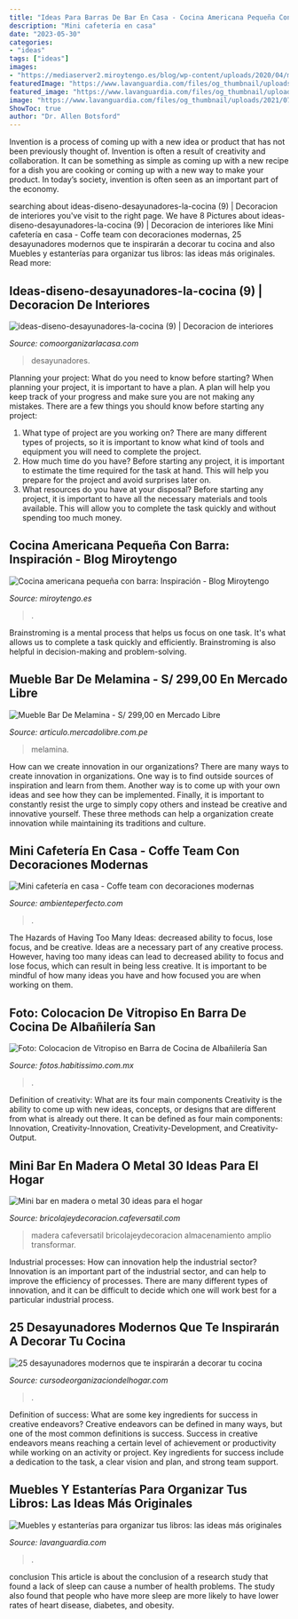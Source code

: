 ```yaml
---
title: "Ideas Para Barras De Bar En Casa - Cocina Americana Pequeña Con Barra: Inspiración"
description: "Mini cafetería en casa"
date: "2023-05-30"
categories:
- "ideas"
tags: ["ideas"]
images:
- "https://mediaserver2.miroytengo.es/blog/wp-content/uploads/2020/04/miroytengo-cocina-americana-pequena-7.jpg"
featuredImage: "https://www.lavanguardia.com/files/og_thumbnail/uploads/2021/07/14/60ee949d2376e.jpeg"
featured_image: "https://www.lavanguardia.com/files/og_thumbnail/uploads/2021/07/14/60ee949d2376e.jpeg"
image: "https://www.lavanguardia.com/files/og_thumbnail/uploads/2021/07/14/60ee949d2376e.jpeg"
ShowToc: true
author: "Dr. Allen Botsford"
---
```



Invention is a process of coming up with a new idea or product that has not been previously thought of. Invention is often a result of creativity and collaboration. It can be something as simple as coming up with a new recipe for a dish you are cooking or coming up with a new way to make your product. In today’s society, invention is often seen as an important part of the economy.

	

		
searching about ideas-diseno-desayunadores-la-cocina (9) | Decoracion de interiores you've visit to the right page. We have 8 Pictures about ideas-diseno-desayunadores-la-cocina (9) | Decoracion de interiores like Mini cafetería en casa - Coffe team con decoraciones modernas, 25 desayunadores modernos que te inspirarán a decorar tu cocina and also Muebles y estanterías para organizar tus libros: las ideas más originales. Read more:
		
    
## Ideas-diseno-desayunadores-la-cocina (9) | Decoracion De Interiores

<img loading=lazy src="http://comoorganizarlacasa.com/wp-content/uploads/2017/09/ideas-diseno-desayunadores-la-cocina-9.jpg" onerror="this.onerror=null;this.src='https://tse1.mm.bing.net/th?id=OIP.l-VLSzHaLoj4Xt97D2ZjZQHaLG&amp;pid=15.1';" alt="ideas-diseno-desayunadores-la-cocina (9) | Decoracion de interiores">

_Source: comoorganizarlacasa.com_

>desayunadores. 

	

Planning your project: What do you need to know before starting?
When planning your project, it is important to have a plan. A plan will help you keep track of your progress and make sure you are not making any mistakes. There are a few things you should know before starting any project:
1. What type of project are you working on? There are many different types of projects, so it is important to know what kind of tools and equipment you will need to complete the project.
2. How much time do you have? Before starting any project, it is important to estimate the time required for the task at hand. This will help you prepare for the project and avoid surprises later on.
3. What resources do you have at your disposal? Before starting any project, it is important to have all the necessary materials and tools available. This will allow you to complete the task quickly and without spending too much money.

    
## Cocina Americana Pequeña Con Barra: Inspiración - Blog Miroytengo

<img loading=lazy src="https://mediaserver2.miroytengo.es/blog/wp-content/uploads/2020/04/miroytengo-cocina-americana-pequena-7.jpg" onerror="this.onerror=null;this.src='https://tse1.mm.bing.net/th?id=OIP.R-6ZPPNjMvrUiFGEsHGGyAHaLH&amp;pid=15.1';" alt="Cocina americana pequeña con barra: Inspiración - Blog Miroytengo">

_Source: miroytengo.es_

>. 

	

Brainstroming is a mental process that helps us focus on one task. It's what allows us to complete a task quickly and efficiently. Brainstroming is also helpful in decision-making and problem-solving.

    
## Mueble Bar De Melamina - S/ 299,00 En Mercado Libre

<img loading=lazy src="https://http2.mlstatic.com/mueble-bar-de-melamina-D_NQ_NP_11137-MPE20040135314_012014-O.jpg" onerror="this.onerror=null;this.src='https://tse3.mm.bing.net/th?id=OIP.Vpf7MzpoQSlps1eQ6HTMvwAAAA&amp;pid=15.1';" alt="Mueble Bar De Melamina - S/ 299,00 en Mercado Libre">

_Source: articulo.mercadolibre.com.pe_

>melamina. 

	

How can we create innovation in our organizations?
There are many ways to create innovation in organizations. One way is to find outside sources of inspiration and learn from them. Another way is to come up with your own ideas and see how they can be implemented. Finally, it is important to constantly resist the urge to simply copy others and instead be creative and innovative yourself. These three methods can help a organization create innovation while maintaining its traditions and culture.

    
## Mini Cafetería En Casa - Coffe Team Con Decoraciones Modernas

<img loading=lazy src="https://ambienteperfecto.com/wp-content/uploads/2020/07/mini-cafeteria-en-casa-mueble-0011.jpg" onerror="this.onerror=null;this.src='https://tse1.mm.bing.net/th?id=OIP.i6X9Kds67nGdUbUk4Bc-7wHaNK&amp;pid=15.1';" alt="Mini cafetería en casa - Coffe team con decoraciones modernas">

_Source: ambienteperfecto.com_

>. 

	

The Hazards of Having Too Many Ideas: decreased ability to focus, lose focus, and be creative.
Ideas are a necessary part of any creative process. However, having too many ideas can lead to decreased ability to focus and lose focus, which can result in being less creative. It is important to be mindful of how many ideas you have and how focused you are when working on them.

    
## Foto: Colocacion De Vitropiso En Barra De Cocina De Albañilería San

<img loading=lazy src="https://mx.habcdn.com/photos/business/medium/foto-0042-376203.jpg" onerror="this.onerror=null;this.src='https://tse2.mm.bing.net/th?id=OIP.Lk7flhT_I4T7_ueE8jSIawHaFj&amp;pid=15.1';" alt="Foto: Colocacion de Vitropiso en Barra de Cocina de Albañilería San">

_Source: fotos.habitissimo.com.mx_

>. 

	

Definition of creativity: What are its four main components
Creativity is the ability to come up with new ideas, concepts, or designs that are different from what is already out there. It can be defined as four main components: Innovation, Creativity-Innovation, Creativity-Development, and Creativity-Output.

    
## Mini Bar En Madera O Metal 30 Ideas Para El Hogar

<img loading=lazy src="http://bricolajeydecoracion.cafeversatil.com/wp-content/uploads/2015/01/000.jpg" onerror="this.onerror=null;this.src='https://tse1.mm.bing.net/th?id=OIP.-bHW0oIkCY-rLuoMecFYOQHaJ3&amp;pid=15.1';" alt="Mini bar en madera o metal 30 ideas para el hogar">

_Source: bricolajeydecoracion.cafeversatil.com_

>madera cafeversatil bricolajeydecoracion almacenamiento amplio transformar. 

	

Industrial processes: How can innovation help the industrial sector?
Innovation is an important part of the industrial sector, and can help to improve the efficiency of processes. There are many different types of innovation, and it can be difficult to decide which one will work best for a particular industrial process.

    
## 25 Desayunadores Modernos Que Te Inspirarán A Decorar Tu Cocina

<img loading=lazy src="https://cursodeorganizaciondelhogar.com/wp-content/uploads/2017/09/25-desayunadores-modernos-que-te-inspiraran-decorar-tu-cocina-5.jpg" onerror="this.onerror=null;this.src='https://tse4.mm.bing.net/th?id=OIP.oZKbwVYVxg5Rq-JlQ1Aw4wHaLG&amp;pid=15.1';" alt="25 desayunadores modernos que te inspirarán a decorar tu cocina">

_Source: cursodeorganizaciondelhogar.com_

>. 

	

Definition of success: What are some key ingredients for success in creative endeavors?
Creative endeavors can be defined in many ways, but one of the most common definitions is success. Success in creative endeavors means reaching a certain level of achievement or productivity while working on an activity or project. Key ingredients for success include a dedication to the task, a clear vision and plan, and strong team support.

    
## Muebles Y Estanterías Para Organizar Tus Libros: Las Ideas Más Originales

<img loading=lazy src="https://www.lavanguardia.com/files/og_thumbnail/uploads/2021/07/14/60ee949d2376e.jpeg" onerror="this.onerror=null;this.src='https://tse1.mm.bing.net/th?id=OIP.9rrxWeGVzKPvnz0GBpJGhQHaEK&amp;pid=15.1';" alt="Muebles y estanterías para organizar tus libros: las ideas más originales">

_Source: lavanguardia.com_

>. 

	

conclusion
This article is about the conclusion of a research study that found a lack of sleep can cause a number of health problems. The study also found that people who have more sleep are more likely to have lower rates of heart disease, diabetes, and obesity.

